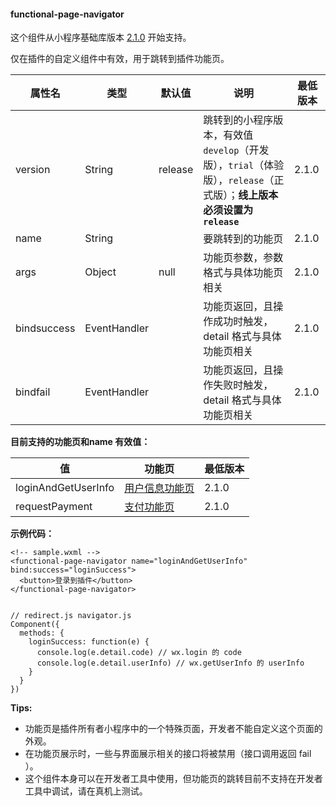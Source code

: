 <!-- https://developers.weixin.qq.com/miniprogram/dev/component/functional-page-navigator.html -->

#### functional-page-navigator

这个组件从小程序基础库版本 [2.1.0](https://developers.weixin.qq.com/miniprogram/dev/framework/compatibility.html "基础库 2.1.0 开始支持，低版本需做兼容处理。") 开始支持。

仅在插件的自定义组件中有效，用于跳转到插件功能页。

  属性名        |  类型           |  默认值    |  说明                                                                               | 最低版本 
----------------|-----------------|------------|-------------------------------------------------------------------------------------|----------
  version       |  String         |  release   |跳转到的小程序版本，有效值 `develop`（开发版），`trial`（体验版），`release`（正式版）；**线上版本必须设置为 `release`**|  2.1.0   
  name          |  String         |            |  要跳转到的功能页                                                                   |  2.1.0   
  args          |  Object         |  null      |  功能页参数，参数格式与具体功能页相关                                               |  2.1.0   
  bindsuccess   |  EventHandler   |            |  功能页返回，且操作成功时触发， detail 格式与具体功能页相关                         |  2.1.0   
  bindfail      |  EventHandler   |            |  功能页返回，且操作失败时触发， detail 格式与具体功能页相关                         |  2.1.0   

**目前支持的功能页和name 有效值：**

  值                    |  功能页                                                                                                             | 最低版本 
------------------------|---------------------------------------------------------------------------------------------------------------------|----------
  loginAndGetUserInfo   | [用户信息功能页](https://developers.weixin.qq.com/miniprogram/dev/framework/plugin/functional-pages/user-info.html) |  2.1.0   
  requestPayment        |[支付功能页](https://developers.weixin.qq.com/miniprogram/dev/framework/plugin/functional-pages/request-payment.html)|  2.1.0   

**示例代码：**

    <!-- sample.wxml -->
    <functional-page-navigator name="loginAndGetUserInfo" bind:success="loginSuccess">
      <button>登录到插件</button>
    </functional-page-navigator>
    

    // redirect.js navigator.js
    Component({
      methods: {
        loginSuccess: function(e) {
          console.log(e.detail.code) // wx.login 的 code
          console.log(e.detail.userInfo) // wx.getUserInfo 的 userInfo
        }
      }
    })
    

**Tips:**

*   功能页是插件所有者小程序中的一个特殊页面，开发者不能自定义这个页面的外观。
*   在功能页展示时，一些与界面展示相关的接口将被禁用（接口调用返回 fail ）。
*   这个组件本身可以在开发者工具中使用，但功能页的跳转目前不支持在开发者工具中调试，请在真机上测试。
